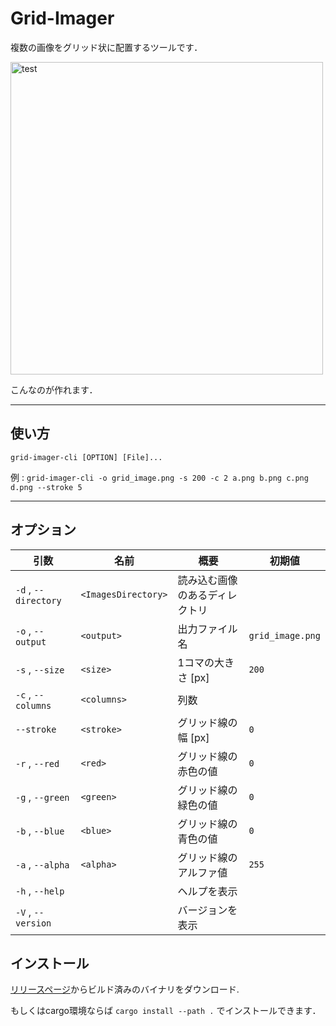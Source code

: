 # Grid-Imager

複数の画像をグリッド状に配置するツールです．


<img width="500" height="500" alt="test" src="https://github.com/user-attachments/assets/81fae207-4f36-4814-9d1c-347b42743177" />


こんなのが作れます．


---

## 使い方

`grid-imager-cli [OPTION] [File]...`

例 : `grid-imager-cli -o grid_image.png -s 200 -c 2 a.png b.png c.png d.png --stroke 5`

---

## オプション

| 引数                    | 名前                  | 概要              | 初期値              |
|-----------------------|---------------------|-----------------|------------------|
| `-d` ,  `--directory` | `<ImagesDirectory>` | 読み込む画像のあるディレクトリ |                  |
| `-o` ,  `--output`    | `<output>`          | 出力ファイル名         | `grid_image.png` |
| `-s` ,  `--size`      | `<size>`            | 1コマの大きさ [px]    | `200`            |
| `-c` ,  `--columns`   | `<columns>`         | 列数              |                  |
| `--stroke`            | `<stroke>`          | グリッド線の幅 [px]    | `0`              |
| `-r` ,  `--red`       | `<red>`             | グリッド線の赤色の値      | `0`              |
| `-g` ,  `--green`     | `<green>`           | グリッド線の緑色の値      | `0`              |
| `-b` ,  `--blue`      | `<blue>`            | グリッド線の青色の値      | `0`              |
| `-a` ,  `--alpha`     | `<alpha>`           | グリッド線のアルファ値     | `255`            |
| `-h` ,  `--help`      |                     | ヘルプを表示          |                  |
| `-V` ,  `--version`   |                     | バージョンを表示        |                  |

## インストール
[リリースページ](https://github.com/Gabuniku/grid-imager/releases)からビルド済みのバイナリをダウンロード.


もしくはcargo環境ならば
`cargo install --path .`
でインストールできます．
